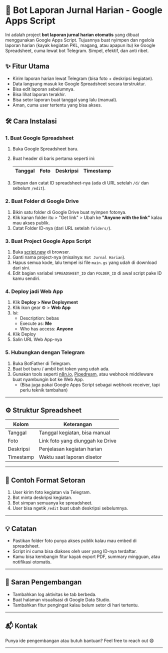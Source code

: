 # 📒 Bot Laporan Jurnal Harian - Google Apps Script

Ini adalah project **bot laporan jurnal harian otomatis** yang dibuat menggunakan Google Apps Script. Tujuannya buat nyimpen dan ngelola laporan harian (kayak kegiatan PKL, magang, atau apapun itu) ke Google Spreadsheet, cuma lewat bot Telegram. Simpel, efektif, dan anti ribet.

## ✨ Fitur Utama

- Kirim laporan harian lewat Telegram (bisa foto + deskripsi kegiatan).
- Data langsung masuk ke Google Spreadsheet secara terstruktur.
- Bisa edit laporan sebelumnya.
- Bisa lihat laporan terakhir.
- Bisa setor laporan buat tanggal yang lalu (manual).
- Aman, cuma user tertentu yang bisa akses.

## 🛠️ Cara Instalasi

### 1. Buat Google Spreadsheet

1. Buka Google Spreadsheet baru.
2. Buat header di baris pertama seperti ini:

   | Tanggal | Foto | Deskripsi | Timestamp |
   |---------|------|-----------|-----------|

3. Simpan dan catat ID spreadsheet-nya (ada di URL setelah `/d/` dan sebelum `/edit`).

### 2. Buat Folder di Google Drive

1. Bikin satu folder di Google Drive buat nyimpen fotonya.
2. Klik kanan folder itu > "Get link" > Ubah ke **"Anyone with the link"** kalau mau akses publik.
3. Catat Folder ID-nya (dari URL setelah `folders/`).

### 3. Buat Project Google Apps Script

1. Buka [script.new](https://script.new) di browser.
2. Ganti nama project-nya (misalnya: `Bot Jurnal Harian`).
3. Hapus semua kode, lalu tempel isi file `main.gs` yang udah di download dari sini.
4. Edit bagian variabel `SPREADSHEET_ID` dan `FOLDER_ID` di awal script pake ID kamu sendiri.

### 4. Deploy jadi Web App

1. Klik **Deploy > New Deployment**
2. Klik ikon gear ⚙ > **Web App**
3. Isi:
   - Description: bebas
   - Execute as: **Me**
   - Who has access: **Anyone**
4. Klik Deploy
5. Salin URL Web App-nya

### 5. Hubungkan dengan Telegram

1. Buka BotFather di Telegram.
2. Buat bot baru / ambil bot token yang udah ada.
3. Gunakan tools seperti [n8n.io](https://n8n.io), [Pipedream](https://pipedream.com), atau webhook middleware buat nyambungin bot ke Web App.
   - (Bisa juga pakai Google Apps Script sebagai webhook receiver, tapi perlu teknik tambahan)

---

## ⚙ Struktur Spreadsheet

| Kolom       | Keterangan                                  |
|-------------|---------------------------------------------|
| Tanggal     | Tanggal kegiatan, bisa manual               |
| Foto        | Link foto yang diunggah ke Drive            |
| Deskripsi   | Penjelasan kegiatan harian                  |
| Timestamp   | Waktu saat laporan disetor                  |

---

## 📎 Contoh Format Setoran

1. User kirim foto kegiatan via Telegram.
2. Bot minta deskripsi kegiatan.
3. Bot simpan semuanya ke spreadsheet.
4. User bisa ngetik `/edit` buat ubah deskripsi sebelumnya.

---

## 💡 Catatan

- Pastikan folder foto punya akses publik kalau mau embed di spreadsheet.
- Script ini cuma bisa diakses oleh user yang ID-nya terdaftar.
- Kamu bisa kembangin fitur kayak export PDF, summary mingguan, atau notifikasi otomatis.

---

## 🧠 Saran Pengembangan

- Tambahkan log aktivitas ke tab berbeda.
- Buat halaman visualisasi di Google Data Studio.
- Tambahkan fitur pengingat kalau belum setor di hari tertentu.

---

## 📬 Kontak

Punya ide pengembangan atau butuh bantuan? Feel free to reach out 😄

---
